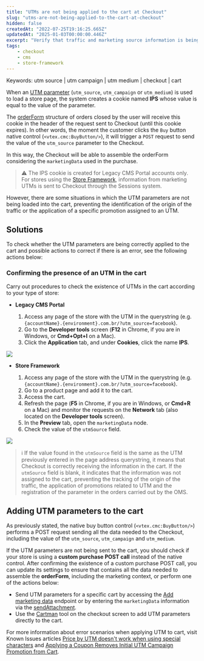 ```yaml
---
title: "UTMs are not being applied to the cart at Checkout"
slug: "utms-are-not-being-applied-to-the-cart-at-checkout"
hidden: false
createdAt: "2022-07-25T19:16:25.665Z"
updatedAt: "2025-01-03T00:00:00.446Z"
excerpt: "Verify that traffic and marketing source information is being attributed to your store's carts."
tags:
    - checkout
    - cms
    - store-framework
---
```

Keywords: utm source | utm campaign | utm medium | checkout | cart

When an [UTM parameter](https://help.vtex.com/en/tutorial/what-are-utm-source-utm-campaign-and-utm-medium--2wTz7QJ8KUG6skGAoAQuii) (`utm_source`, `utm_campaign` or `utm_medium`) is used to load a store page, the system creates a cookie named **IPS** whose value is equal to the value of the parameter.

The [orderForm](https://developers.vtex.com/docs/guides/orderform-fields) structure of orders closed by the user will receive this cookie in the header of the request sent to Checkout (until this cookie expires). In other words, the moment the customer clicks the `Buy` button native control (`<vtex.cmc:BuyButton/>`), it will trigger a `POST` request to send the value of the `utm_source` parameter to the Checkout.

In this way, the Checkout will be able to assemble the orderForm considering the `marketingData` used in the purchase.

> ⚠️ The IPS cookie is created for Legacy CMS Portal accounts only. For stores using the [Store Framework](https://developers.vtex.com/docs/guides/vtex-io-documentation-what-is-vtex-store-framework), information from marketing UTMs is sent to Checkout through the Sessions system.

However, there are some situations in which the UTM parameters are not being loaded into the cart, preventing the identification of the origin of the traffic or the application of a specific promotion assigned to an UTM.

## Solutions

To check whether the UTM parameters are being correctly applied to the cart and possible actions to correct if there is an error, see the following actions below:

### Confirming the presence of an UTM in the cart

Carry out procedures to check the existence of UTMs in the cart according to your type of store:

- **Legacy CMS Portal**

  1. Access any page of the store with the UTM in the querystring (e.g. `{accountName}.{environment}.com.br/?utm_source=facebook`).
  2. Go to the **Developer tools** screen (**F12** in Chrome, if you are in Windows, or **Cmd+Opt+I** on a Mac).
  3. Click the **Application** tab, and under **Cookies**, click the name **IPS**.

![](https://cdn.jsdelivr.net/gh/vtexdocs/dev-portal-content@main/images/check-marketing-utms-used-at-checkout-0.PNG)

- **Store Framework**

  1. Access any page of the store with the UTM in the querystring (e.g. `{accountName}.{environment}.com.br/?utm_source=facebook`).
  2. Go to a product page and add it to the cart.
  3. Access the cart.
  4. Refresh the page (**F5** in Chrome, if you are in Windows, or **Cmd+R** on a Mac) and monitor the requests on the **Network** tab (also located on the **Developer tools** screen).
  5. In the **Preview** tab, open the `marketingData` node.
  6. Check the value of the `utmSource` field.

![](https://cdn.jsdelivr.net/gh/vtexdocs/dev-portal-content@main/images/check-marketing-utms-used-at-checkout-1.PNG)

> ℹ️ If the value found in the `utmSource` field is the same as the UTM previously entered in the page address querystring, it means that Checkout is correctly receiving the information in the cart. If the `utmSource` field is blank, it indicates that the information was not assigned to the cart, preventing the tracking of the origin of the traffic, the application of promotions related to UTM and the registration of the parameter in the orders carried out by the OMS.

## Adding UTM parameters to the cart

As previously stated, the native buy button control (`<vtex.cmc:BuyButton/>`) performs a POST request sending all the data needed to the Checkout, including the value of the `utm_source`, `utm_campaign` and `utm_medium`.

If the UTM parameters are not being sent to the cart, you should check if your store is using a **custom purchase POST call** instead of the native control. After confirming the existence of a custom purchase POST call, you can update its settings to ensure that contains all the data needed to assemble the **orderForm**, including the marketing context, or perform one of the actions below:

- Send UTM parameters for a specific cart by accessing the [Add marketing data](https://developers.vtex.com/docs/api-reference/checkout-api#post-/api/checkout/pub/orderForm/-orderFormId-/attachments/marketingData) endpoint or by entering the `marketingData` information via the [sendAttachment](https://developers.vtex.com/docs/guides/vtexjs-for-checkout#sendattachmentattachmentid-attachment-expectedorderformsections).
- Use the [Cartman](https://help.vtex.com/tutorial/configurar-o-cartman--1ACMTStZYkMqB0lTgwg451#define-marketing-data) tool on the checkout screen to add UTM parameters directly to the cart.

For more information about error scenarios when applying UTM to cart, visit Known Issues articles [Price by UTM doesn&#39;t work when using special characters](https://help.vtex.com/en/known-issues/price-by-utm-doesnt-work-when-using-special-characters--5vQnjYgbE48426q2e6GMUY) and [Applying a Coupon Removes Initial UTM Campaign Promotion from Cart](https://help.vtex.com/en/known-issues/applying-a-coupon-removes-initial-utm-campaign-promotion-from-cart--2A1S6PgEwD9SgQo1UHrFFS).
